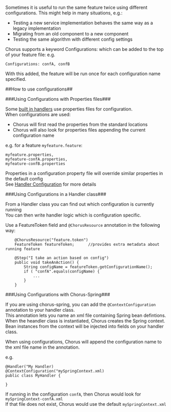 Sometimes it is useful to run the same feature twice using different configurations.
This might help in many situations, e.g.:

* Testing a new service implementation behaves the same way as a legacy implementation
* Migrating from an old component to a new component
* Testing the same algorithm with different config settings

Chorus supports a keyword Configurations: which can be added to the top of your feature file:
e.g.
    
    Configurations: confA, confB

With this added, the feature will be run once for each configuration name specified.

##How to use configurations##

###Using Configurations with Properties files###

Some [built in handlers](BuiltInHandlers) use properties files for configuration.  
When configurations are used:

* Chorus will first read the properties from the standard locations
* Chorus will also look for properties files appending the current configuration name

e.g. for a feature `myfeature.feature`:  

    myfeature.properties,  
    myfeature-confA.properties,  
    myfeature-confB.properties

Properties in a configuration property file will override similar properties in the default config  
See [Handler Configuration](HandlerConfiguration) for more details

###Using Configurations in a Handler class###

From a Handler class you can find out which configuration is currently running  
You can then write handler logic which is configuration specific.

Use a FeatureToken field and `@ChorusResource` annotation in the following way:

        @ChorusResource("feature.token")
        FeatureToken featureToken;      //provides extra metadata about running feature
        
        @Step("I take an action based on config")
        public void takeAnAction() {
            String configName = featureToken.getConfigurationName();
            if ( "confA".equals(configName) {
                ...
            }
        }


###Using Configurations with Chorus-Spring###

If you are using chorus-spring, you can add the `@ContextConfiguration` annotation to your handler class.  
This annotation lets you name an xml file containing Spring bean defintions.  
When the heandler class is instantiated, Chorus creates the Spring context.  
Bean instances from the context will be injected into fields on your handler class.

When using configurations, Chorus will append the configuration name to the xml file name in the annotation.

e.g.

    @Handler("My Handler)
    @ContextConfiguration("mySpringContext.xml)
    public class MyHandler {
    
    }
    
If running in the configuration `confA`, then Chorus would look for `mySpringContext-confA.xml`  
If that file does not exist, Chorus would use the default `mySpringContext.xml`
